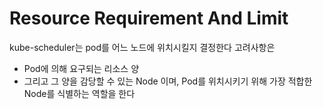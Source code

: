 # Resource Requirement And Limit

kube-scheduler는 pod를 어느 노드에 위치시킬지 결정한다
고려사항은
- Pod에 의해 요구되는 리소스 양
- 그리고 그 양을 감당할 수 있는 Node
이며, Pod를 위치시키기 위해 가장 적합한 Node를 식별하는 역할을 한다